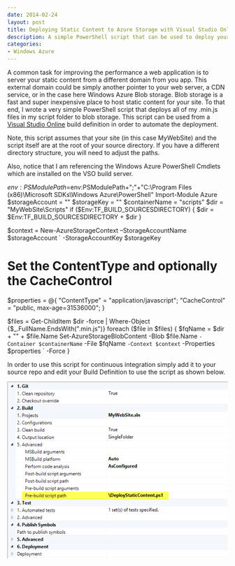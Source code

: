 ```yaml
---
date: 2014-02-24
layout: post
title: Deploying Static Content to Azure Storage with Visual Studio Online Build
description: A simple PowerShell script that can be used to deploy your site's static content to Azure Blob storage during your Visual Studio Online continuous deployment.
categories:
- Windows Azure
---
```


A common task for improving the performance a web application is to server your static content from a different domain from you app. This external domain could be simply another pointer to your web server, a CDN service, or in the case here Windows Azure Blob storage. Blob storage is a fast and super inexpensive place to host static content for your site. To that end, I wrote a very simple PowerShell script that deploys all of my .min.js files in my script folder to blob storage. This script can be used from a [Visual Studio Online](http://visualstudio.com) build definition in order to automate the deployment.

Note, this script assumes that your site (in this case MyWebSite) and the script itself are at the root of your source directory. If you have a different directory structure, you will need to adjust the paths.

Also, notice that I am referencing the Windows Azure PowerShell Cmdlets which are installed on the VSO build server.


  $env:PSModulePath=$env:PSModulePath+";"+"C:\Program Files (x86)\Microsoft SDKs\Windows Azure\PowerShell"
  Import-Module Azure
  $storageAccount = "<your storage account>"
  $storageKey = "<your storage account key>"
  $containerName = "scripts"
  $dir = "MyWebSite\Scripts"
  if ($Env:TF_BUILD_SOURCESDIRECTORY)
  {
      $dir = $Env:TF_BUILD_SOURCESDIRECTORY + $dir
  }

  $context = New-AzureStorageContext  –StorageAccountName $storageAccount `
                                      -StorageAccountKey $storageKey

  # Set the ContentType and optionally the CacheControl
  $properties = @{ 
    "ContentType" = "application/javascript"; 
    "CacheControl" = "public, max-age=31536000";
  } 

  $files = Get-ChildItem $dir -force | Where-Object {$_.FullName.EndsWith(".min.js")}
  foreach ($file in $files)
  {
    $fqName = $dir + "\" + $file.Name
    Set-AzureStorageBlobContent -Blob $file.Name `
                                -Container $containerName `
                                -File $fqName `
                                -Context $context `
                                -Properties $properties `
                                -Force 
  }

In order to use this script for continuous integration simply add it to your source repo and edit your Build Definition to use the script as shown below.

[![Build Definition](/images/2014/02/builddefinition.png)](/images/2014/02/builddefinition.png)